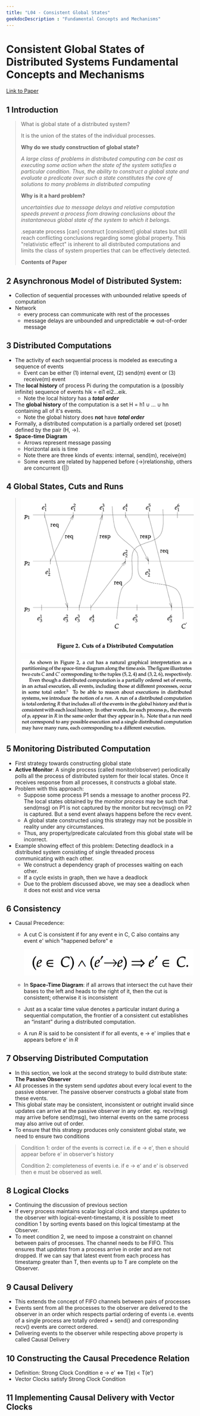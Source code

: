 ```yaml
---
title: "L04 - Consistent Global States"
geekdocDescription : "Fundamental Concepts and Mechanisms"
---
```


# Consistent Global States of Distributed Systems Fundamental Concepts and Mechanisms

[Link to Paper](http://www.cs.cornell.edu/courses/cs5414/2012fa/publications/BM93.pdf)

## 1 Introduction

> What is global state of a distributed system?
> 
> 
> It is the union of the states of the individual processes.
> 
> **Why do we study construction of global state?**
> 
> *A large class of problems in distributed computing can be cast as executing some action when the state of the system satisfies a particular condition. Thus, the ability to construct a global state and evaluate a predicate over such a state constitutes the core of solutions to many problems in distributed computing*
> 
> **Why is it a hard problem?**
> 
> *uncertainties due to message delays and relative computation speeds prevent a process from drawing conclusions about the instantaneous global state of the system to which it belongs.*
> 
> .separate process [can] construct [consistent] global states but still reach conflicting conclusions regarding some global property. This "relativistic effect" is inherent to all distributed computations and limits the class of system properties that can be effectively detected.
> 
> **Contents of Paper**
> 

## 2 Asynchronous Model of Distributed System:

- Collection of sequential processes with unbounded relative speeds of computation
- Network
    - every process can communicate with rest of the processes
    - message delays are unbounded and unpredictable ⇒ out-of-order message

## 3 Distributed Computations

- The activity of each sequential process is modeled as executing a sequence of events
    - Event can be either (1) internal event, (2) send(m) event or (3) receive(m) event
- The **local history** of process Pi during the computation is a (possibly infinite) sequence of events hik = ei1 ei2...eik.
    - Note the local history has a ***total order***
- The **global history** of the computation is a set H = h1 ∪ … ∪ hn containing all of it's events.
    - Note the global history does **not** have ***total order***
- Formally, a distributed computation is a partially ordered set (poset) defined by the pair (H, →).
- **Space-time Diagram**
    - Arrows represent message passing
    - Horizontal axis is time
    - Note there are three kinds of events: internal, send(m), receive(m)
    - Some events are related by happened before (→)relationship, others are concurrent (||)

## 

## 4 Global States, Cuts and Runs

> 
> 
> 
> ![image4.png](/images/cs7210/readings/w03_consistent_global_states/image4.png)
> 
> ![Consistent%20Global%20States%20of%20Distributed%20Systems_%20F%2038e03beb575b41eab2d54316537f6a43/image2.png](/images/cs7210/readings/w03_consistent_global_states/image2.png)
> 

## 5 Monitoring Distributed Computation

- First strategy towards constructing global state
- **Active Monitor**: A single process (called monitor/observer) periodically polls all the process of distributed system for their local states. Once it receives response from all processes, it constructs a global state.
- Problem with this approach:
    - Suppose some process P1 sends a message to another process P2. The local states obtained by the *monitor process* may be such that send(msg) on P1 is not captured by the monitor but recv(msg) on P2 is captured. But a send event always happens before the recv event.
    - A global state constructed using this strategy may not be possible in reality under any circumstances.
    - Thus, any property/predicate calculated from this global state will be incorrect.
- Example showing effect of this problem: Detecting deadlock in a distributed system consisting of single threaded process communicating with each other.
    - We construct a dependency graph of processes waiting on each other.
    - If a cycle exists in graph, then we have a deadlock
    - Due to the problem discussed above, we may see a deadlock when it does not exist and vice versa

## 6 Consistency

- Causal Precedence:
    - A cut C is consistent if for any event e in C, C also contains any event e' which "happened before" e
      
        ![image3.png](/images/cs7210/readings/w03_consistent_global_states/image3.png)
        
    - In **Space-Time Diagram**: if all arrows that intersect the cut have their bases to the left and heads to the right of it, then the cut is consistent; otherwise it is inconsistent
    - Just as a scalar time value denotes a particular instant during a sequential computation, the frontier of a consistent cut establishes an “instant” during a distributed computation.
    - A run *R* is said to be consistent if for all events, e → e' implies that e appears before e' in *R*

## 7 Observing Distributed Computation

- In this section, we look at the second strategy to build distribute state: **The Passive Observer**
- All processes in the system send *updates* about every local event to the passive observer. The passive observer constructs a global state from these events.
- This global state may be consistent, inconsistent or outright invalid since updates can arrive at the passive observer in any order. eg. recv(msg) may arrive before send(msg), two internal events on the same process may also arrive out of order.
- To ensure that this strategy produces only consistent global state, we need to ensure two conditions

> Condition 1: order of the events is correct i.e. if e → e', then e should appear before e' in observer's history
> 
> 
> Condition 2: completeness of events i.e. if e → e' and e' is observed then e must be observed as well.
> 

## 8 Logical Clocks

- Continuing the discussion of previous section
- If every process maintains scalar logical clock and stamps *updates* to the observer with logical-event-timestamp, it is possible to meet condition 1 by sorting events based on this logical timestamp at the Observer.
- To meet condition 2, we need to impose a constraint on channel between pairs of processes. The channel needs to be FIFO. This ensures that *updates* from a process arrive in order and are not dropped. If we can say that latest event from each process has timestamp greater than T, then events up to T are complete on the Observer.

## 9 Causal Delivery

- This extends the concept of FIFO channels between pairs of processes
- Events sent from all the processes to the observer are delivered to the observer in an order which respects partial ordering of events i.e. events of a single process are totally ordered + send() and corresponding recv() events are correct ordered.
- Delivering events to the observer while respecting above property is called Causal Delivery

## 10 Constructing the Causal Precedence Relation

- Definition: Strong Clock Condition e → e' ⇔ T(e) < T(e')
- Vector Clocks satisfy Strong Clock Condition

## 11 Implementing Causal Delivery with Vector Clocks